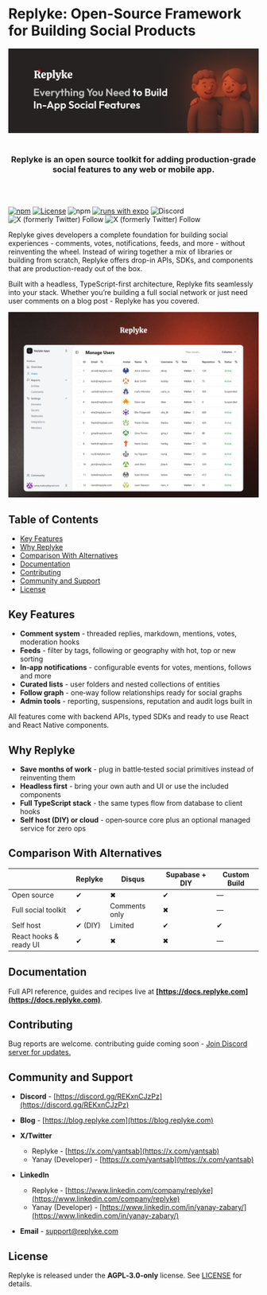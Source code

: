 # Replyke: Open-Source Framework for Building Social Products

<!-- <a target="_blank" href="https://discord.gg/REKxnCJzPz"><img src="https://dcbadge.limes.pink/api/server/REKxnCJzPz?compact=true" alt="" /></a> -->

<p align="center">
    <a href="https://replyke.com" target="_blank"><img src="assets/banner.webp" alt="Replyke banner with logo and text saying "Empowering developers to build engaging communities inside their apps"></a>
    <br />
    <br />
    <h3 align="center">Replyke is an open source toolkit for adding production‑grade social features to any web or mobile app.</h3>
    <br />
    <br />
</p>

[![npm](https://img.shields.io/npm/v/@replyke/core.svg?label=npm%20%40replyke%2Fcore)](https://www.npmjs.com/package/@replyke/core)
[![License](https://img.shields.io/github/license/replyke/monorepo)](LICENSE) ![npm](https://img.shields.io/badge/types-included-blue)
[![runs with expo](https://img.shields.io/badge/Runs%20with%20Expo-4630EB.svg?&logo=EXPO&labelColor=f3f3f3&logoColor=000)](https://expo.io/)
![Discord](https://img.shields.io/discord/1325775309148000288?label=Discord&logo=discord&logoColor=white)
![X (formerly Twitter) Follow](https://img.shields.io/twitter/follow/replykejs)
![X (formerly Twitter) Follow](https://img.shields.io/twitter/follow/yantsab)

Replyke gives developers a complete foundation for building social experiences - comments, votes, notifications, feeds, and more - without reinventing the wheel. Instead of wiring together a mix of libraries or building from scratch, Replyke offers drop-in APIs, SDKs, and components that are production-ready out of the box.

Built with a headless, TypeScript-first architecture, Replyke fits seamlessly into your stack. Whether you’re building a full social network or just need user comments on a blog post - Replyke has you covered.

![Dashboard](/assets/dashboard.webp)

## Table of Contents

<!-- - [Project Snapshots](#project-snapshots) -->

- [Key Features](#key-features)
- [Why Replyke](#why-replyke)
- [Comparison With Alternatives](#comparison-with-alternatives)
- [Documentation](#documentation)
- [Contributing](#contributing)
- [Community and Support](#community-and-support)
- [License](#license)



## Key Features

- **Comment system** - threaded replies, markdown, mentions, votes, moderation hooks
- **Feeds** - filter by tags, following or geography with hot, top or new sorting
- **In‑app notifications** - configurable events for votes, mentions, follows and more
- **Curated lists** - user folders and nested collections of entities
- **Follow graph** - one‑way follow relationships ready for social graphs
- **Admin tools** - reporting, suspensions, reputation and audit logs built in

All features come with backend APIs, typed SDKs and ready to use React and React Native components.



## Why Replyke

- **Save months of work** - plug in battle‑tested social primitives instead of reinventing them
- **Headless first** - bring your own auth and UI or use the included components
- **Full TypeScript stack** - the same types flow from database to client hooks
- **Self host (DIY) or cloud** - open‑source core plus an optional managed service for zero ops

<!-- ---

## Project Snapshots

> Replace the following placeholders with real screenshots or gifs.

| Dashboard                                           | Comment Section                                                 |
| --------------------------------------------------- | --------------------------------------------------------------- |
| ![Dashboard](docs/images/dashboard-placeholder.png) | ![Comment Section](docs/images/comment-section-placeholder.png) | -->



## Comparison With Alternatives

|                        | **Replyke** | Disqus        | Supabase + DIY | Custom Build |
| ---------------------- | ----------- | ------------- | -------------- | ------------ |
| Open source            | ✔           | ✖             | ✔              | —            |
| Full social toolkit    | ✔           | Comments only | ✖              | —            |
| Self host              | ✔ (DIY)     | Limited       | ✔              | ✔            |
| React hooks & ready UI | ✔           | ✖             | ✖              | —            |



## Documentation

Full API reference, guides and recipes live at **[https://docs.replyke.com](https://docs.replyke.com)**.

## Contributing

Bug reports are welcome. contributing guide coming soon - [Join Discord server for updates.](https://discord.gg/REKxnCJzPz)

<!-- ---
1. Read the [contributing guide](CONTRIBUTING.md)
2. Pick an issue or open a discussion
3. Run `pnpm test` before pushing

Good first issues are tagged with **good first issue**. -->


## Community and Support

- **Discord** - [https://discord.gg/REKxnCJzPz](https://discord.gg/REKxnCJzPz)
- **Blog** - [https://blog.replyke.com](https://blog.replyke.com)

- **X/Twitter**
  - Replyke - [https://x.com/yantsab](https://x.com/yantsab)
  - Yanay (Developer) - [https://x.com/yantsab](https://x.com/yantsab)
- **LinkedIn**

  - Replyke - [https://www.linkedin.com/company/replyke](https://www.linkedin.com/company/replyke)
  - Yanay (Developer) - [https://www.linkedin.com/in/yanay-zabary/](https://www.linkedin.com/in/yanay-zabary/)

- **Email** - [support@replyke.com](mailto:support@replyke.com)




## License

Replyke is released under the **AGPL‑3.0‑only** license. See [LICENSE](LICENSE) for details.
